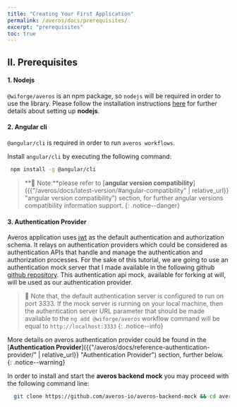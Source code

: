 ```yaml
---
title: "Creating Your First Application"
permalink: /averos/docs/prerequisites/
excerpt: "prerequisites"
toc: true
---
```


## **II. Prerequisites**

#### **1. Nodejs**
   
`@wiforge/averos` is an npm package, so `nodejs` will be required in order to use the library.
Please follow the installation instructions [here](https://nodejs.org/ "Nodejs") for further details about setting up **nodejs**.


#### **2. Angular cli**

 `@angular/cli` is required in order to run `averos workflows`.

 Install `angular/cli` by executing the following command:

 ```bash
  npm install -g @angular/cli
 ```

 >**🚩 Note:**please refer to [**angular version compatibility**]({{"/averos/docs/latest-version/#angular-compatibility" | relative_url}} "angular version compatibility") section, for further angular versions compatibility information support.
 {: .notice--danger}

#### **3. Authentication Provider**

Averos application uses [jwt](https://jwt.io "JSON Web Token") as the default authentication and authorization schema. It relays on authentication providers which could be considered as authentication APIs that handle and manage
the authentication and authorization processes.
For the sake of this tutorial, we are going to use an authentication mock server that I made available in the following github [github repository](https://github.com/averos-io/averos-backend-mock "Averos Backend Mock").
This authentication api mock, available for forking at will, will be used as our authentication provider. 

>🚩 Note that, the default authentication server is configured to run on port 3333. If the mock server is running on your local machine, then the authentication server URL parameter that should be made available to the `ng add @wiforge/averos` workflow command will be equal to `http://localhost:3333`
{: .notice--info}


More details on averos authentication provider could be found in the [**Authentication Provider**]({{"/averos/docs/reference-authentication-provider/" | relative_url}} "Authentication Provider") section, further below.
{: .notice--warning}

In order to install and start the **averos backend mock** you may proceed with the following command line:

```bash
  git clone https://github.com/averos-io/averos-backend-mock && cd averos-backend-mock && npm install && npm start
 ```
<br/>

